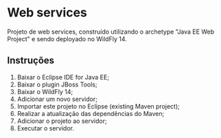 # Web services

Projeto de web services, construído utilizando o archetype "Java EE Web Project" e sendo deployado no WildFly 14.

## Instruções

1. Baixar o Eclipse IDE for Java EE;
2. Baixar o plugin JBoss Tools;
3. Baixar o WildFly 14;
4. Adicionar um novo servidor;
5. Importar este projeto no Eclipse (existing Maven project);
6. Realizar a atualização das dependências do Maven;
7. Adicionar o projeto ao servidor;
8. Executar o servidor.
